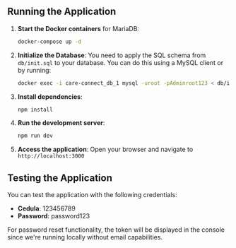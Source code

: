 ## Running the Application

1. **Start the Docker containers** for MariaDB:

   ```bash
   docker-compose up -d
   ```

2. **Initialize the Database**:
   You need to apply the SQL schema from `db/init.sql` to your database. You can do this using a MySQL client or by running:

   ```bash
   docker exec -i care-connect_db_1 mysql -uroot -pAdminroot123 < db/init.sql
   ```

3. **Install dependencies**:

   ```bash
   npm install
   ```

4. **Run the development server**:

   ```bash
   npm run dev
   ```

5. **Access the application**:
   Open your browser and navigate to `http://localhost:3000`

## Testing the Application

You can test the application with the following credentials:

- **Cedula**: 123456789
- **Password**: password123

For password reset functionality, the token will be displayed in the console since we're running locally without email capabilities.
